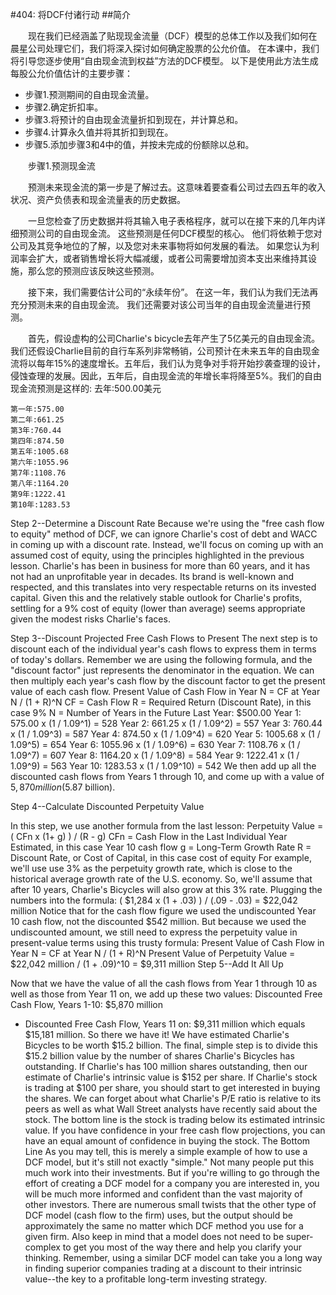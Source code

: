 #404: 将DCF付诸行动
##简介

　　现在我们已经涵盖了贴现现金流量（DCF）模型的总体工作以及我们如何在晨星公司处理它们，我们将深入探讨如何确定股票的公允价值。 在本课中，我们将引导您逐步使用“自由现金流到权益”方法的DCF模型。 以下是使用此方法生成每股公允价值估计的主要步骤：

* 步骤1.预测期间的自由现金流量。
* 步骤2.确定折扣率。
* 步骤3.将预计的自由现金流量折扣到现在，并计算总和。
* 步骤4.计算永久值并将其折扣到现在。
* 步骤5.添加步骤3和4中的值，并按未完成的份额除以总和。

　　步骤1.预测现金流

　　预测未来现金流的第一步是了解过去。这意味着要查看公司过去四五年的收入状况、资产负债表和现金流量表的历史数据。

　　一旦您检查了历史数据并将其输入电子表格程序，就可以在接下来的几年内详细预测公司的自由现金流。 这些预测是任何DCF模型的核心。 他们将依赖于您对公司及其竞争地位的了解，以及您对未来事物将如何发展的看法。 如果您认为利润率会扩大，或者销售增长将大幅减缓，或者公司需要增加资本支出来维持其设施，那么您的预测应该反映这些预测。

　　接下来，我们需要估计公司的“永续年份”。 在这一年，我们认为我们无法再充分预测未来的自由现金流。 我们还需要对该公司当年的自由现金流量进行预测。

　　首先，假设虚构的公司Charlie's bicycle去年产生了5亿美元的自由现金流。我们还假设Charlie目前的自行车系列非常畅销，公司预计在未来五年的自由现金流将以每年15%的速度增长。五年后，我们认为竞争对手将开始抄袭查理的设计，侵蚀查理的发展。因此，五年后，自由现金流的年增长率将降至5%。我们的自由现金流预测是这样的:
去年:500.00美元
```
第一年:575.00
第二年:661.25
第3年:760.44
第四年:874.50
第五年:1005.68
第六年:1055.96
第7年:1108.76
第八年:1164.20
第9年:1222.41
第10年:1283.53
```
Step 2--Determine a Discount Rate
Because we're using the "free cash flow to equity" method of DCF, we can ignore Charlie's cost of debt and WACC in coming up with a discount rate. Instead, we'll focus on coming up with an assumed cost of equity, using the principles highlighted in the previous lesson.
Charlie's has been in business for more than 60 years, and it has not had an unprofitable year in decades. Its brand is well-known and respected, and this translates into very respectable returns on its invested capital. Given this and the relatively stable outlook for Charlie's profits, settling for a 9% cost of equity (lower than average) seems appropriate given the modest risks Charlie's faces.

Step 3--Discount Projected Free Cash Flows to Present
The next step is to discount each of the individual year's cash flows to express them in terms of today's dollars. Remember we are using the following formula, and the "discount factor" just represents the denominator in the equation. We can then multiply each year's cash flow by the discount factor to get the present value of each cash flow.
Present Value of Cash Flow in Year N =
CF at Year N / (1 + R)^N
CF = Cash Flow
R = Required Return (Discount Rate), in this case 9%
N = Number of Years in the Future
Last Year: $500.00
Year 1: 575.00 x (1 / 1.09^1) = 528
Year 2: 661.25 x (1 / 1.09^2) = 557
Year 3: 760.44 x (1 / 1.09^3) = 587
Year 4: 874.50 x (1 / 1.09^4) = 620
Year 5: 1005.68 x (1 / 1.09^5) = 654
Year 6: 1055.96 x (1 / 1.09^6) = 630
Year 7: 1108.76 x (1 / 1.09^7) = 607
Year 8: 1164.20 x (1 / 1.09^8) = 584
Year 9: 1222.41 x (1 / 1.09^9) = 563
Year 10: 1283.53 x (1 / 1.09^10) = 542
We then add up all the discounted cash flows from Years 1 through 10, and come up with a value of $5,870 million ($5.87 billion).

Step 4--Calculate Discounted Perpetuity Value

In this step, we use another formula from the last lesson:
Perpetuity Value =
( CFn x (1+ g) ) / (R - g)
CFn = Cash Flow in the Last Individual Year Estimated, in this case Year 10 cash flow
g = Long-Term Growth Rate
R = Discount Rate, or Cost of Capital, in this case cost of equity
For example, we'll use use 3% as the perpetuity growth rate, which is close to the historical average growth rate of the U.S. economy. So, we'll assume that after 10 years, Charlie's Bicycles will also grow at this 3% rate. Plugging the numbers into the formula:
( $1,284 x (1 + .03) ) / (.09 - .03) = $22,042 million
Notice that for the cash flow figure we used the undiscounted Year 10 cash flow, not the discounted $542 million. But because we used the undiscounted amount, we still need to express the perpetuity value in present-value terms using this trusty formula:
Present Value of Cash Flow in Year N =
CF at Year N / (1 + R)^N
Present Value of Perpetuity Value =
$22,042 million / (1 + .09)^10 = $9,311 million
Step 5--Add It All Up

Now that we have the value of all the cash flows from Year 1 through 10 as well as those from Year 11 on, we add up these two values:
Discounted Free Cash Flow, Years 1-10: $5,870 million
+ Discounted Free Cash Flow, Years 11 on: $9,311 million
which equals $15,181 million.
So there we have it! We have estimated Charlie's Bicycles to be worth $15.2 billion. The final, simple step is to divide this $15.2 billion value by the number of shares Charlie's Bicycles has outstanding. If Charlie's has 100 million shares outstanding, then our estimate of Charlie's intrinsic value is $152 per share.
If Charlie's stock is trading at $100 per share, you should start to get interested in buying the shares. We can forget about what Charlie's P/E ratio is relative to its peers as well as what Wall Street analysts have recently said about the stock. The bottom line is the stock is trading below its estimated intrinsic value. If you have confidence in your free cash flow projections, you can have an equal amount of confidence in buying the stock.
The Bottom Line
As you may tell, this is merely a simple example of how to use a DCF model, but it's still not exactly "simple." Not many people put this much work into their investments. But if you're willing to go through the effort of creating a DCF model for a company you are interested in, you will be much more informed and confident than the vast majority of other investors.
There are numerous small twists that the other type of DCF model (cash flow to the firm) uses, but the output should be approximately the same no matter which DCF method you use for a given firm. Also keep in mind that a model does not need to be super-complex to get you most of the way there and help you clarify your thinking. Remember, using a similar DCF model can take you a long way in finding superior companies trading at a discount to their intrinsic value--the key to a profitable long-term investing strategy.

